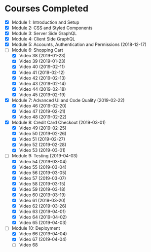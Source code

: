 # Courses Completed

- [x] Module 1: Introduction and Setup
- [x] Module 2: CSS and Styled Components
- [x] Module 3: Server Side GraphQL
- [x] Module 4: Client Side GraphQL
- [x] Module 5: Accounts, Authentication and Permissions (2018-12-17)
- [ ] Module 6: Shopping Cart
  - [x] Video 38 (2019-01-23)
  - [x] Video 39 (2019-01-23)
  - [x] Video 40 (2019-02-11)
  - [x] Video 41 (2019-02-12)
  - [x] Video 42 (2019-02-13)
  - [x] Video 43 (2019-02-14)
  - [x] Video 44 (2019-02-18)
  - [x] Video 45 (2019-02-19)
- [x] Module 7: Advanced UI and Code Quality (2019-02-22)
  - [x] Video 46 (2019-02-20)
  - [x] Video 47 (2019-02-21)
  - [x] Video 48 (2019-02-22)
- [x] Module 8: Credit Card Checkout (2019-03-01)
  - [x] Video 49 (2019-02-25)
  - [x] Video 50 (2019-02-26)
  - [x] Video 51 (2019-02-27)
  - [x] Video 52 (2019-02-28)
  - [x] Video 53 (2019-03-01)
- [ ] Module 9: Testing (2019-04-03)
  - [x] Video 54 (2019-03-04)
  - [x] Video 55 (2019-03-04)
  - [x] Video 56 (2019-03-05)
  - [x] Video 57 (2019-03-07)
  - [x] Video 58 (2019-03-15)
  - [x] Video 59 (2019-03-18)
  - [x] Video 60 (2019-03-19)
  - [x] Video 61 (2019-03-20)
  - [x] Video 62 (2019-03-26)
  - [x] Video 63 (2019-04-01)
  - [x] Video 64 (2019-04-02)
  - [x] Video 65 (2019-04-03)
- [ ] Module 10: Deployment
  - [x] Video 66 (2019-04-04)
  - [x] Video 67 (2019-04-04)
  - [ ] Video 68
